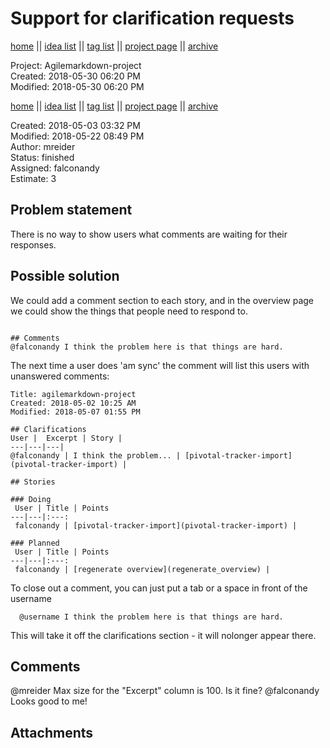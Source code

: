 # Support for clarification requests

[home](../index.md) || [idea list](../ideas.md) || [tag list](../tags.md) || [project page](../agilemarkdown-project.md) || [archive](archive.md)

Project: Agilemarkdown-project  
Created: 2018-05-30 06:20 PM  
Modified: 2018-05-30 06:20 PM  

[home](../index.md) || [idea list](../ideas.md) || [tag list](../tags.md) || [project page](../agilemarkdown-project.md) || [archive](archive.md)

Created: 2018-05-03 03:32 PM  
Modified: 2018-05-22 08:49 PM  
Author: mreider  
Status: finished  
Assigned: falconandy  
Estimate: 3  

## Problem statement

There is no way to show users what comments are waiting for their responses.

## Possible solution

We could add a comment section to each story, and in the overview page we could show the things that people need to respond to.

```

## Comments
@falconandy I think the problem here is that things are hard.
```

The next time a user does 'am sync' the comment will list this users with unanswered comments:

```
Title: agilemarkdown-project  
Created: 2018-05-02 10:25 AM  
Modified: 2018-05-07 01:55 PM

## Clarifications
User |  Excerpt | Story |
---|---|---|
@falconandy | I think the problem... | [pivotal-tracker-import](pivotal-tracker-import) |

## Stories

### Doing
 User | Title | Points
---|---|:---:
 falconandy | [pivotal-tracker-import](pivotal-tracker-import) |  

### Planned
 User | Title | Points
---|---|:---:
 falconandy | [regenerate overview](regenerate_overview) |  

```

To close out a comment, you can just put a tab or a space in front of the username

```
  @username I think the problem here is that things are hard.
```

This will take it off the clarifications section - it will nolonger appear there.

## Comments

  @mreider Max size for the "Excerpt" column is 100. Is it fine?
  @falconandy Looks good to me!

## Attachments
